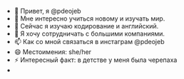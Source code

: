 - 👋 Привет, я @pdeojeb
- 👀 Мне интересно учиться новому и изучать мир.
- 🌱 Сейчас я изучаю кодирование и английский.
- 💞️ Я хочу сотрудничать с большими компаниями.
- 📫 Как со мной связаться в инстаграм @pdeojeb
- 😄 Местоимения: she/her
- ⚡ Интересный факт: в детстве у меня была черепаха
- 

<!---
pdeojeb/pdeojeb — это ✨ особый ✨ репозиторий, потому что его `README.md` (этот файл) отображается в вашем профиле GitHub.
Вы можете нажать ссылку «Предварительный просмотр», чтобы увидеть свои изменения.
--->

 
